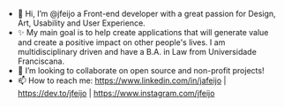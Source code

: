 - 👋 Hi, I’m @jfeijo a Front-end developer with a great passion for Design, Art, Usability and User Experience. 
- ✨ My main goal is to help create applications that will generate value and create a positive impact on other people's lives. I am multidisciplinary driven and have a B.A. in Law from Universidade Franciscana.
- 💞️ I’m looking to collaborate on open source and non-profit projects!
- 📫 How to reach me: https://www.linkedin.com/in/jafeijo | https://dev.to/jfeijo | https://www.instagram.com/jfeijo

<!---
jfeijo/jfeijo is a ✨ special ✨ repository because its `README.md` (this file) appears on your GitHub profile.
You can click the Preview link to take a look at your changes.
--->
